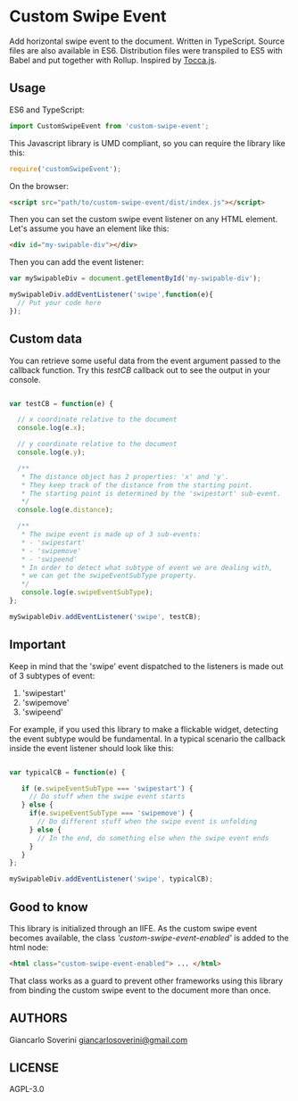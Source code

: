 # Custom Swipe Event
Add horizontal swipe event to the document. Written in TypeScript. Source files are also available in ES6. Distribution files were transpiled to ES5 with Babel and put together with Rollup.
Inspired by [Tocca.js](https://github.com/GianlucaGuarini/Tocca.js).

## Usage

ES6 and TypeScript:
```javascript
import CustomSwipeEvent from 'custom-swipe-event';
```

This Javascript library is UMD compliant, so you can require the library like this:

```javascript
require('customSwipeEvent');
```

On the browser:

```html
<script src="path/to/custom-swipe-event/dist/index.js"></script>
```



Then you can set the custom swipe event listener on any HTML element.
Let's assume you have an element like this:

```html
<div id="my-swipable-div"></div>
```
Then you can add the event listener:

```javascript
var mySwipableDiv = document.getElementById('my-swipable-div');

mySwipableDiv.addEventListener('swipe',function(e){
  // Put your code here
});
```

## Custom data
You can retrieve some useful data from the event argument passed to the callback function. Try this *testCB* callback out to see the output in your console.

```javascript

var testCB = function(e) {

  // x coordinate relative to the document
  console.log(e.x);

  // y coordinate relative to the document
  console.log(e.y);

  /**
   * The distance object has 2 properties: 'x' and 'y'.
   * They keep track of the distance from the starting point.
   * The starting point is determined by the 'swipestart' sub-event.
   */
  console.log(e.distance);

  /**
   * The swipe event is made up of 3 sub-events:
   * - 'swipestart'
   * - 'swipemove'
   * - 'swipeend'
   * In order to detect what subtype of event we are dealing with,
   * we can get the swipeEventSubType property.
   */
   console.log(e.swipeEventSubType);
};

mySwipableDiv.addEventListener('swipe', testCB);
```

## Important
Keep in mind that the 'swipe' event dispatched to the listeners is made out of 3 subtypes of event:
  1. 'swipestart'
  2. 'swipemove'
  3. 'swipeend'

For example, if you used this library to make a flickable widget, detecting the event subtype would be fundamental.
In a typical scenario the callback inside the event listener should look like this:
```javascript

var typicalCB = function(e) {

   if (e.swipeEventSubType === 'swipestart') {
     // Do stuff when the swipe event starts
   } else {
     if(e.swipeEventSubType === 'swipemove') {
       // Do different stuff when the swipe event is unfolding
     } else {
       // In the end, do something else when the swipe event ends
     }
   }
};

mySwipableDiv.addEventListener('swipe', typicalCB);
```

## Good to know
This library is initialized through an IIFE. As the custom swipe event becomes available, the class *'custom-swipe-event-enabled'* is added to the html node:
```html
<html class="custom-swipe-event-enabled"> ... </html>
```
That class works as a guard to prevent other frameworks using this library from binding the custom swipe event to the document more than once.

## AUTHORS
Giancarlo Soverini <giancarlosoverini@gmail.com>

## LICENSE
AGPL-3.0
